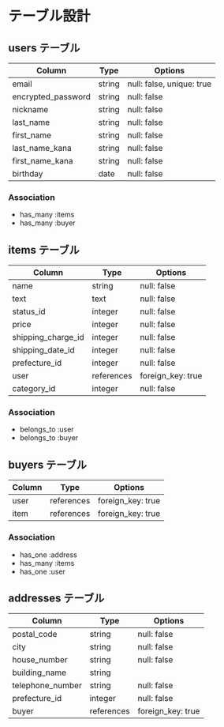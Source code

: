 # テーブル設計

## users テーブル

| Column             | Type         |   Options                 |
| -----------------  | -------------| --------------------------|               
| email              | string       | null: false, unique: true |
| encrypted_password | string       | null: false               |
| nickname           | string       | null: false               |
| last_name          | string       | null: false               |
| first_name         | string       | null: false               |
| last_name_kana     | string       | null: false               |
| first_name_kana    | string       | null: false               |
| birthday           | date         | null: false               |

### Association

- has_many :items
- has_many :buyer

## items テーブル

| Column             | Type       | Options           |
| ------------------ | ---------- | ----------------- |  
| name               | string     | null: false       | 
| text               | text       | null: false       | 
| status_id          | integer    | null: false       |
| price              | integer    | null: false       |
| shipping_charge_id | integer    | null: false       |
| shipping_date_id   | integer    | null: false       |
| prefecture_id      | integer    | null: false       |
| user               | references | foreign_key: true |
|category_id         | integer    | null: false       |

### Association

- belongs_to :user
- belongs_to :buyer

## buyers テーブル

| Column          | Type       | Options                 |
| ----------------| ---------- | ----------------------- | 
| user            | references | foreign_key: true       |
| item            | references | foreign_key: true       |

### Association
- has_one :address
- has_many :items
- has_one :user

## addresses テーブル

| Column           | Type       | Options                  |
| ---------------- | ---------- | ------------------------ | 
| postal_code      | string     | null: false              |
| city             | string     | null: false              |
| house_number     | string     | null: false              |
| building_name    | string     |                          |
| telephone_number | string     | null: false              |
| prefecture_id    | integer    | null: false              |
| buyer            | references | foreign_key: true        |




